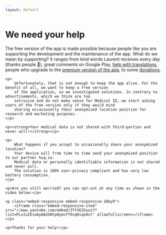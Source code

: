 ```yaml
---
layout: default
---
```

<h1>We need your help</h1>

<div class="row justify-content-center">
  <div class="col-lg-9">
    <p>
        The free version of the app is made possible because people like you are supporting the development and the 
        maintenance of the app. What do we mean by <em>supporting</em>? it ranges from kind words Laurent receives 
        every day (thanks people 💖), great comments on Google Play,
         <a href="https://www.transifex.com/medicalid/medicalid/" title="Help translating Medical ID" alt="Help translating Medical ID">help with translations</a>, people who upgrade to 
         the <a href="https://play.google.com/store/apps/details?id=app.medicalid" title="Get Medical ID - Premium version">premium version of the app</a>, to some <a href="https://www.paypal.me/lpellegr" title="Make a donation to support Medical ID" alt="Make a donation to support Medical ID">donations</a>. 
    </p>
    
    <p>
        Unfortunately, that is not enough to keep the app alive. For the benefit of all, we want to keep a free version 
        of the application, so we investigated solutions. In contrary to advertisements, which we think are too 
        intrusive and do not make sense for Medical ID, we start asking users of the free version only if they would mind 
        sharing occasionally their anonymized location position for research and marketing purposes. 
    </p>
    
    <p><strong>Your medical data is not shared with third-parties and never will!</strong></p>
    
    <p>
        What happens if you accept to occasionally share your anonymized location? 
        Your device will from time to time send your anonymized position to our partner huq.io.
        Medical data or personally identifiable information is not shared and never will.
        The solution is 100% user-privacy compliant and has very low battery consumption.
    </p>
    
    <p>Are you still worried? you can opt-out at any time as shown in the video below:</p>
    
    <p class="embed-responsive embed-responsive-16by9">
        <iframe class="embed-responsive-item" src="//www.youtube.com/embed/ZftSKZSuuiY?list=PLxIuIEioAyAA2GNtp8ymcFf9zqHiqo0zt" allowfullscreen></iframe>    
    </p>
    
    <p>Thanks for your help!</p>
  </div>
</div>
